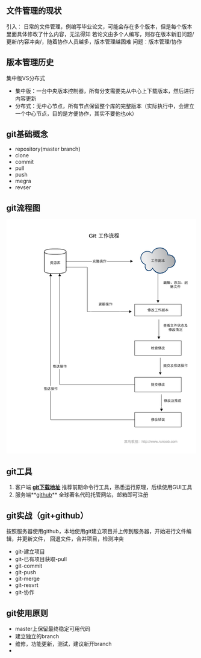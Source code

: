 ## 文件管理的现状
   引入： 日常的文件管理，例编写毕业论文，可能会存在多个版本，但是每个版本里面具体修改了什么内容，无法得知
   若论文由多个人编写，则存在版本新旧问题/更新/内容冲突/，随着协作人员越多，版本管理越困难
   问题：版本管理/协作
## 版本管理历史
  集中版VS分布式
  * 集中版：一台中央版本控制器，所有分支需要先从中心上下载版本，然后进行内容更新
  * 分布式：无中心节点，所有节点保留整个库的完整版本（实际执行中，会建立一个中心节点，目的是方便协作，其实不要他也ok）
## git基础概念
  * repository(master branch)
  * clone
  * commit
  * pull
  * push
  * megra
  * revser
## git流程图
   ![git完整操作流程图，包括基本概念组](.\Image\git-process.png)
## git工具
1.  客户端 **[git下载地址](https://git-scm.com/downloads)**   推荐前期命令行工具，熟悉运行原理，后续使用GUI工具
2. 服务端**[github](https://github.com)** 全球著名代码托管网站，邮箱即可注册

## git实战（git+github）
   按照服务器使用github，本地使用git建立项目并上传到服务器，开始进行文件编辑，并更新文件， 回退文件，合并项目，检测冲突
   * git-建立项目
   * git-已有项目获取-pull
   * git-commit
   * git-push
   * git-merge
   * git-resvrt
   * git-协作
## git使用原则
   * master上保留最终稳定可用代码
   * 建立独立的branch
   * 维修，功能更新，测试，建议新开branch
   * 
